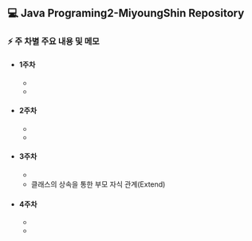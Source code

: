 ## 💻 Java Programing2-MiyoungShin Repository

### ⚡ 주 차별 주요 내용 및 메모
- #### 1주차
    * 
    * 
- #### 2주차
    * 
    * 
- #### 3주차
    * 
    * 클래스의 상속을 통한 부모 자식 관계(Extend)
- #### 4주차
    * 
    * 